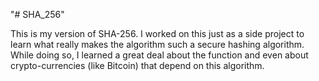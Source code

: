 "# SHA_256" 

This is my version of SHA-256. I worked on this just as a side project to learn what really makes the algorithm such a secure hashing algorithm. While doing so, I learned a great deal about the function and even about crypto-currencies (like Bitcoin) that depend on this algorithm.
